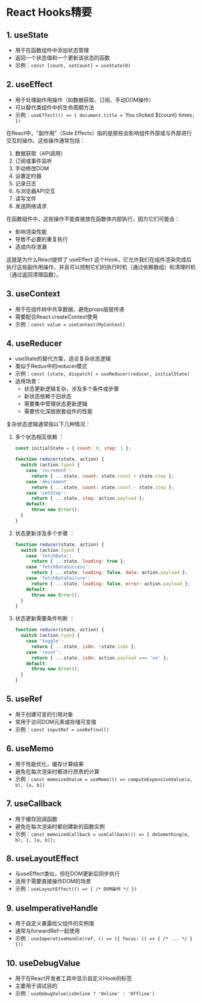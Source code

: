 # React Hooks精要

## 1. useState
- 用于在函数组件中添加状态管理
- 返回一个状态值和一个更新该状态的函数
- 示例：`const [count, setCount] = useState(0)`

## 2. useEffect
- 用于处理副作用操作（如数据获取、订阅、手动DOM操作）
- 可以替代类组件中的生命周期方法
- 示例：`useEffect(() => { document.title = `You clicked ${count} times`; })`
  
在React中，"副作用"（Side Effects）指的是那些会影响组件外部或与外部进行交互的操作。这些操作通常包括：

1. 数据获取（API调用）
2. 订阅或事件监听
3. 手动修改DOM
4. 设置定时器
5. 记录日志
6. 与浏览器API交互
7. 读写文件
8. 发送网络请求

在函数组件中，这些操作不能直接放在函数体内部执行，因为它们可能会：

- 影响渲染性能
- 导致不必要的重复执行
- 造成内存泄漏

这就是为什么React提供了 useEffect 这个Hook，它允许我们在组件渲染完成后执行这些副作用操作，并且可以控制它们的执行时机（通过依赖数组）和清理时机（通过返回清理函数）。

## 3. useContext
- 用于在组件树中共享数据，避免props层层传递
- 需要配合React.createContext使用
- 示例：`const value = useContext(MyContext)`

## 4. useReducer
- useState的替代方案，适合复杂状态逻辑
- 类似于Redux中的reducer模式
- 示例：`const [state, dispatch] = useReducer(reducer, initialState)`
- 适用场景：
  - 状态更新逻辑复杂，涉及多个条件或步骤
  - 新状态依赖于旧状态
  - 需要集中管理状态更新逻辑
  - 需要优化深层嵌套组件的性能
  

复杂状态逻辑通常指以下几种情况：

1. 多个状态相互依赖 ：
   
   ```javascript
   const initialState = { count: 0, step: 1 };
   
   function reducer(state, action) {
     switch (action.type) {
       case 'increment':
         return { ...state, count: state.count + state.step };
       case 'decrement':
         return { ...state, count: state.count - state.step };
       case 'setStep':
         return { ...state, step: action.payload };
       default:
         throw new Error();
     }
   }
    ```
2. 状态更新涉及多个步骤 ：
   
   ```javascript
   function reducer(state, action) {
     switch (action.type) {
       case 'fetchData':
         return { ...state, loading: true };
       case 'fetchDataSuccess':
         return { ...state, loading: false, data: action.payload };
       case 'fetchDataFailure':
         return { ...state, loading: false, error: action.payload };
       default:
         throw new Error();
     }
   }
    ```
3. 状态更新需要条件判断 ：
   
   ```javascript
   function reducer(state, action) {
     switch (action.type) {
       case 'toggle':
         return { ...state, isOn: !state.isOn };
       case 'reset':
         return { ...state, isOn: action.payload === 'on' };
       default:
         throw new Error();
     }
   }
    ```
    
## 5. useRef
- 用于创建可变的引用对象
- 常用于访问DOM元素或存储可变值
- 示例：`const inputRef = useRef(null)`

## 6. useMemo
- 用于性能优化，缓存计算结果
- 避免在每次渲染时都进行昂贵的计算
- 示例：`const memoizedValue = useMemo(() => computeExpensiveValue(a, b), [a, b])`

## 7. useCallback
- 用于缓存回调函数
- 避免在每次渲染时都创建新的函数实例
- 示例：`const memoizedCallback = useCallback(() => { doSomething(a, b); }, [a, b]);`

## 8. useLayoutEffect
- 与useEffect类似，但在DOM更新后同步执行
- 适用于需要直接操作DOM的场景
- 示例：`useLayoutEffect(() => { /* DOM操作 */ })`

## 9. useImperativeHandle
- 用于自定义暴露给父组件的实例值
- 通常与forwardRef一起使用
- 示例：`useImperativeHandle(ref, () => ({ focus: () => { /* ... */ } }))`

## 10. useDebugValue
- 用于在React开发者工具中显示自定义Hook的标签
- 主要用于调试目的
- 示例：`useDebugValue(isOnline ? 'Online' : 'Offline')`